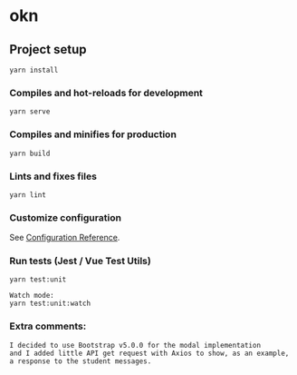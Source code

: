 # okn

## Project setup
```
yarn install
```

### Compiles and hot-reloads for development
```
yarn serve
```

### Compiles and minifies for production
```
yarn build
```

### Lints and fixes files
```
yarn lint
```

### Customize configuration
See [Configuration Reference](https://cli.vuejs.org/config/).


### Run tests (Jest / Vue Test Utils)
```
yarn test:unit

Watch mode:
yarn test:unit:watch
```

### Extra comments:
```
I decided to use Bootstrap v5.0.0 for the modal implementation 
and I added little API get request with Axios to show, as an example, a response to the student messages.
```